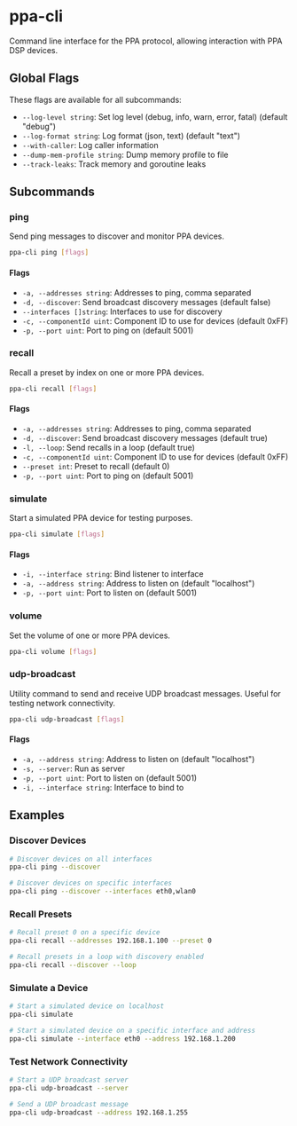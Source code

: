 # ppa-cli

Command line interface for the PPA protocol, allowing interaction with PPA DSP devices.

## Global Flags

These flags are available for all subcommands:

- `--log-level string`: Set log level (debug, info, warn, error, fatal) (default "debug")
- `--log-format string`: Log format (json, text) (default "text")
- `--with-caller`: Log caller information
- `--dump-mem-profile string`: Dump memory profile to file
- `--track-leaks`: Track memory and goroutine leaks

## Subcommands

### ping

Send ping messages to discover and monitor PPA devices.

```bash
ppa-cli ping [flags]
```

#### Flags
- `-a, --addresses string`: Addresses to ping, comma separated
- `-d, --discover`: Send broadcast discovery messages (default false)
- `--interfaces []string`: Interfaces to use for discovery
- `-c, --componentId uint`: Component ID to use for devices (default 0xFF)
- `-p, --port uint`: Port to ping on (default 5001)

### recall

Recall a preset by index on one or more PPA devices.

```bash
ppa-cli recall [flags]
```

#### Flags
- `-a, --addresses string`: Addresses to ping, comma separated
- `-d, --discover`: Send broadcast discovery messages (default true)
- `-l, --loop`: Send recalls in a loop (default true)
- `-c, --componentId uint`: Component ID to use for devices (default 0xFF)
- `--preset int`: Preset to recall (default 0)
- `-p, --port uint`: Port to ping on (default 5001)

### simulate

Start a simulated PPA device for testing purposes.

```bash
ppa-cli simulate [flags]
```

#### Flags
- `-i, --interface string`: Bind listener to interface
- `-a, --address string`: Address to listen on (default "localhost")
- `-p, --port uint`: Port to listen on (default 5001)

### volume

Set the volume of one or more PPA devices.

```bash
ppa-cli volume [flags]
```

### udp-broadcast

Utility command to send and receive UDP broadcast messages. Useful for testing network connectivity.

```bash
ppa-cli udp-broadcast [flags]
```

#### Flags
- `-a, --address string`: Address to listen on (default "localhost")
- `-s, --server`: Run as server
- `-p, --port uint`: Port to listen on (default 5001)
- `-i, --interface string`: Interface to bind to

## Examples

### Discover Devices
```bash
# Discover devices on all interfaces
ppa-cli ping --discover

# Discover devices on specific interfaces
ppa-cli ping --discover --interfaces eth0,wlan0
```

### Recall Presets
```bash
# Recall preset 0 on a specific device
ppa-cli recall --addresses 192.168.1.100 --preset 0

# Recall presets in a loop with discovery enabled
ppa-cli recall --discover --loop
```

### Simulate a Device
```bash
# Start a simulated device on localhost
ppa-cli simulate

# Start a simulated device on a specific interface and address
ppa-cli simulate --interface eth0 --address 192.168.1.200
```

### Test Network Connectivity
```bash
# Start a UDP broadcast server
ppa-cli udp-broadcast --server

# Send a UDP broadcast message
ppa-cli udp-broadcast --address 192.168.1.255
``` 